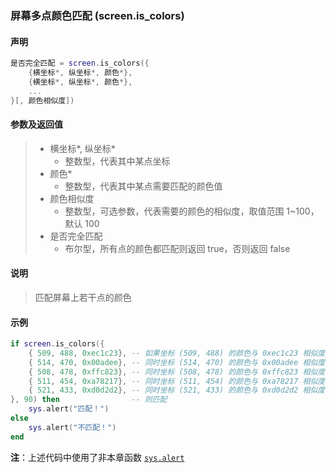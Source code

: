 ### 屏幕多点颜色匹配 (**screen\.is\_colors**)


#### 声明
```lua
是否完全匹配 = screen.is_colors({
    {横坐标*, 纵坐标*, 颜色*},
    {横坐标*, 纵坐标*, 颜色*},
    ...
}[, 颜色相似度])
```


#### 参数及返回值
> - 横坐标\*, 纵坐标\*
>   - 整数型，代表其中某点坐标
> - 颜色\*
>   - 整数型，代表其中某点需要匹配的颜色值
> - 颜色相似度
>   - 整数型，可选参数，代表需要的颜色的相似度，取值范围 1~100，默认 100
> - 是否完全匹配
>   - 布尔型，所有点的颜色都匹配则返回 true，否则返回 false


#### 说明
> 匹配屏幕上若干点的颜色  


#### 示例  
```lua
if screen.is_colors({
	{ 509, 488, 0xec1c23}, -- 如果坐标 (509, 488) 的颜色与 0xec1c23 相似度在 90% 以上
	{ 514, 470, 0x00adee}, -- 同时坐标 (514, 470) 的颜色与 0x00adee 相似度在 90% 以上
	{ 508, 478, 0xffc823}, -- 同时坐标 (508, 478) 的颜色与 0xffc823 相似度在 90% 以上
	{ 511, 454, 0xa78217}, -- 同时坐标 (511, 454) 的颜色与 0xa78217 相似度在 90% 以上
	{ 521, 433, 0xd0d2d2}, -- 同时坐标 (521, 433) 的颜色与 0xd0d2d2 相似度在 90% 以上
}, 90) then                -- 则匹配
    sys.alert("匹配！")
else
    sys.alert("不匹配！")
end
```
**注**：上述代码中使用了非本章函数 [`sys.alert`](/Handbook/sys/sys.alert.md)

